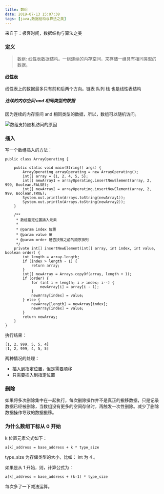 ```yaml
---
title: 数组
date: 2019-07-13 15:07:38
tags: [java,数据结构与算法之美]
---
```


来自于：极客时间，数据结构与算法之美

### 定义
> 数组: 线性表数据结构。一组连续的内存空间，来存储一组具有相同类型的数据。

#### 线性表

线性表上的数据最多只有前和后两个方向。链表 队列  栈 也是线性表结构

##### 连续的内存空间 and 相同类型的数据

因为连续的内存空间 and 相同类型的数据，所以，数组可以随机访问。


![数组支持随机访问的原因](https://beer-1256523277.cos.ap-shanghai.myqcloud.com/20190713151449_c09ad4160016343f4d6e0738969fc31b.png)

<!--more-->

### 插入

写一个数组插入的方法：

```
public class ArrayOperating {

    public static void main(String[] args) {
        ArrayOperating arrayOperating = new ArrayOperating();
        int[] array = {1, 2, 4, 5, 5};
        int[] newArray1 = arrayOperating.insertNewElement(array, 2, 999, Boolean.FALSE);
        int[] newArray2 = arrayOperating.insertNewElement(array, 2, 999, Boolean.TRUE);
        System.out.println(Arrays.toString(newArray1));
        System.out.println(Arrays.toString(newArray2));
    }

    /**
     * 数组指定位置插入元素
     *
     * @param index 位置
     * @param value 值
     * @param order 是否按照之前的顺序排列
     */
    private int[] insertNewElement(int[] array, int index, int value, boolean order) {
        int length = array.length;
        if (index > length - 1) {
            return array;
        }
        int[] newArray = Arrays.copyOf(array, length + 1);
        if (order) {
            for (int i = length; i > index; i--) {
                newArray[i] = array[i - 1];
            }
            newArray[index] = value;
        } else {
            newArray[length] = newArray[index];
            newArray[index] = value;
        }
        return newArray;
    }
}
```
执行结果：
```
[1, 2, 999, 5, 5, 4]
[1, 2, 999, 4, 5, 5]
```

两种情况的处理：

- 插入到指定位置，但是需要顺移
- 只需要插入到指定位置



### 删除


如果将多次删除集中在一起执行，每次删除操作并不是真正的搬移数据，只是记录数据已经被删除，当数组没有更多的空间存储时，再触发一次性删除。减少了删除数据操作导致的数据搬移。


### 为什么数组下标从 0 开始

k 位置元素公式如下：

```
a[k]_address = base_address + k * type_size
```

type_size 为存储类型的大小，比如： int 为 4 。

如果是从 1 开始，则，计算公式为：
```
a[k]_address = base_address + (k-1) * type_size
```

每次多了一下减法运算。




